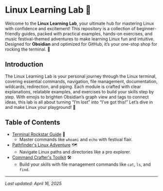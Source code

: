 # Linux Learning Lab 🐧

Welcome to the **Linux Learning Lab**, your ultimate hub for mastering Linux with confidence and excitement! This repository is a collection of beginner-friendly guides, packed with practical examples, hands-on exercises, and music festival-themed adventures to make learning Linux fun and intuitive. Designed for **Obsidian** and optimized for GitHub, it’s your one-stop shop for rocking the terminal. 🚀

## Introduction

The Linux Learning Lab is your personal journey through the Linux terminal, covering essential commands, navigation, file management, documentation, wildcards, redirection, and piping. Each module is crafted with clear explanations, relatable examples, and exercises to build your skills step by step. With emojis to brighten Obsidian’s graph view and tags to connect ideas, this lab is all about turning “I’m lost” into “I’ve got this!” Let’s dive in and make Linux your playground! 🌟

## Table of Contents

- [Terminal Rockstar Guide](https://github.com/IshtiakNihal/Learn-Linux-With-a-Noob/blob/dcabf235448f3f9564d5ca969682080e0c4516d4/01%20-%20Terminal%20Rockstar%20Guide/1.1%20-%20whoami_Whos%20That%20User%20.markdown) 🎸
  - Master commands like `whoami` and `echo` with festival flair.
- [Pathfinder's Linux Adventure](https://github.com/IshtiakNihal/Learn-Linux-With-a-Noob/tree/259abce9ffb554ad0b8f3b88ecd158aa13ebce95/02%20-%20Pathfinder's%20Linux%20Adventure) 🗺️
  - Navigate Linux paths and directories like a pro explorer.
- [Command Crafter's Toolkit](./command-crafters-toolkit/README.md) 🛠️
  - Build your skills with file management commands like `cat`, `ls`, and `find`.

---

*Last updated: April 16, 2025*
